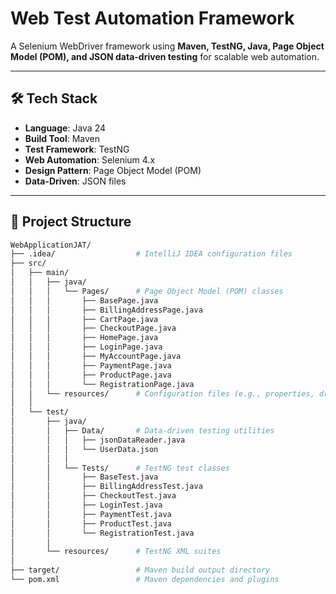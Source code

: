 # Web Test Automation Framework

A Selenium WebDriver framework using **Maven, TestNG, Java, Page Object Model (POM), and JSON data-driven testing** for scalable web automation.

---

## 🛠️ Tech Stack
- **Language**: Java 24
- **Build Tool**: Maven
- **Test Framework**: TestNG
- **Web Automation**: Selenium 4.x
- **Design Pattern**: Page Object Model (POM)
- **Data-Driven**: JSON files


---

## 📂 Project Structure
```bash
WebApplicationJAT/
├── .idea/                  # IntelliJ IDEA configuration files
├── src/
│   ├── main/
│   │   ├── java/
│   │   │   └── Pages/      # Page Object Model (POM) classes
│   │   │       ├── BasePage.java
│   │   │       ├── BillingAddressPage.java
│   │   │       ├── CartPage.java
│   │   │       ├── CheckoutPage.java
│   │   │       ├── HomePage.java
│   │   │       ├── LoginPage.java
│   │   │       ├── MyAccountPage.java
│   │   │       ├── PaymentPage.java
│   │   │       ├── ProductPage.java
│   │   │       └── RegistrationPage.java
│   │   └── resources/      # Configuration files (e.g., properties, drivers)
│   │
│   └── test/
│       ├── java/
│       │   ├── Data/       # Data-driven testing utilities
│       │   │   ├── jsonDataReader.java
│       │   │   └── UserData.json
│       │   │
│       │   └── Tests/      # TestNG test classes
│       │       ├── BaseTest.java
│       │       ├── BillingAddressTest.java
│       │       ├── CheckoutTest.java
│       │       ├── LoginTest.java
│       │       ├── PaymentTest.java
│       │       ├── ProductTest.java
│       │       └── RegistrationTest.java
│       │
│       └── resources/      # TestNG XML suites
│
├── target/                 # Maven build output directory
└── pom.xml                 # Maven dependencies and plugins